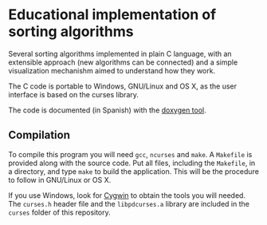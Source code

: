 Educational implementation of sorting algorithms 
================================================

Several sorting algorithms implemented in plain C language, with an extensible approach (new algorithms can be connected)
and a simple visualization mechanishm aimed to understand how they work.

The C code is portable to Windows, GNU/Linux and OS X, as the user interface is based on the curses library.

The code is documented (in Spanish) with the [doxygen tool](http://www.stack.nl/~dimitri/doxygen/).

Compilation
-----------

To compile this program you will need `gcc`, `ncurses` and `make`. A `Makefile` is provided along with the source code. Put all files, including the `Makefile`, in a directory, and type `make` to build the application. This will be the procedure to follow in GNU/Linux or OS X. 

If you use Windows, look for [Cygwin](https://www.cygwin.com/) to obtain the tools you will needed. The `curses.h` header file and the `libpdcurses.a` library are included in the `curses` folder of this repository.


